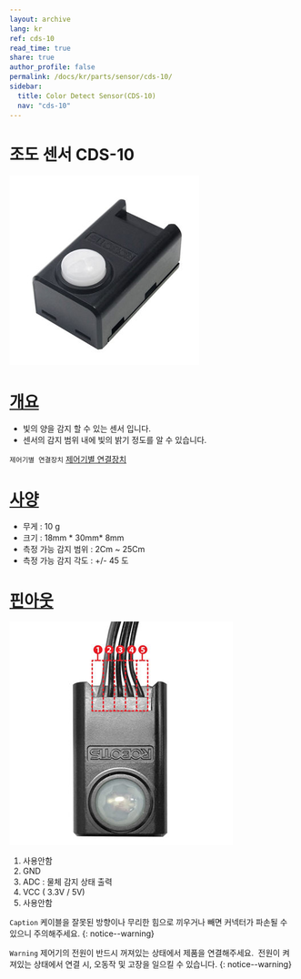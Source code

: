 ```yaml
---
layout: archive
lang: kr
ref: cds-10
read_time: true
share: true
author_profile: false
permalink: /docs/kr/parts/sensor/cds-10/
sidebar:
  title: Color Detect Sensor(CDS-10)
  nav: "cds-10"
---
```


# 조도 센서 CDS-10

![](/assets/images/parts/sensors/cds_sensor.jpg)

# [개요](#introduction)
-   빛의 양을 감지 할 수 있는 센서 입니다.
-   센서의 감지 범위 내에 빛의 밝기 정도를 알 수 있습니다.

`제어기별 연결장치` [제어기별 연결장치]

# [사양](#specifications)
- 무게 : 10 g
- 크기 : 18mm * 30mm* 8mm
- 측정 가능 감지 범위 : 2Cm ~ 25Cm
- 측정 가능 감지 각도 : +/- 45 도

# [핀아웃](#pinout)

![](/assets/images/parts/sensors/cds_seosor1.jpg)

1.  사용안함
2.  GND
3.  ADC : 물체 감지 상태 출력
4.  VCC ( 3.3V / 5V)
5.  사용안함

`Caption` 케이블을 잘못된 방향이나 무리한 힘으로 끼우거나 빼면 커넥터가 파손될 수 있으니 주의해주세요.
{: notice--warning}

`Warning`  제어기의 전원이 반드시 꺼져있는 상태에서 제품을 연결해주세요.  전원이 켜져있는 상태에서 연결 시, 오동작 및 고장을 일으킬 수 있습니다.
{: notice--warning}

[제어기별 연결장치]: /docs/kr/parts/controller/controller_compatibility/
